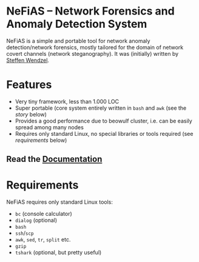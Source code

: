 # NeFiAS – Network Forensics and Anomaly Detection System

NeFiAS is a simple and portable tool for network anomaly detection/network forensics, mostly tailored for the domain of network covert channels (network steganography). It was (initially) written by [Steffen Wendzel](http://www.wendzel.de).

# Features

- Very tiny framework, less than 1.000 LOC
- Super portable (core system entirely written in `bash` and `awk` (see the *story* below)
- Provides a good performance due to beowulf cluster, i.e. can be easily spread among many nodes
- Requires only standard Linux, no special libraries or tools required (see *requirements* below)

## Read the [Documentation](https://github.com/cdpxe/nefias/blob/master/documentation/README.md)

# Requirements

NeFiAS requires only standard Linux tools:

- `bc` (console calculator)
- `dialog` (optional)
- `bash`
- `ssh`/`scp`
- `awk`, `sed`, `tr`, `split` etc.
- `gzip`
- `tshark` (optional, but pretty useful)

